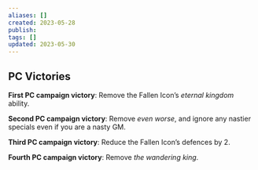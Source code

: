 ```yaml
---
aliases: []
created: 2023-05-28
publish: 
tags: []
updated: 2023-05-30
---
```


## PC Victories

**First PC campaign victory**: Remove the Fallen Icon’s *eternal kingdom*  
ability.

**Second PC campaign victory**: Remove *even worse*, and ignore any nastier specials even if you are a nasty GM.

**Third PC campaign victory**: Reduce the Fallen Icon’s defences by 2.

**Fourth PC campaign victory**: Remove *the wandering king*.
